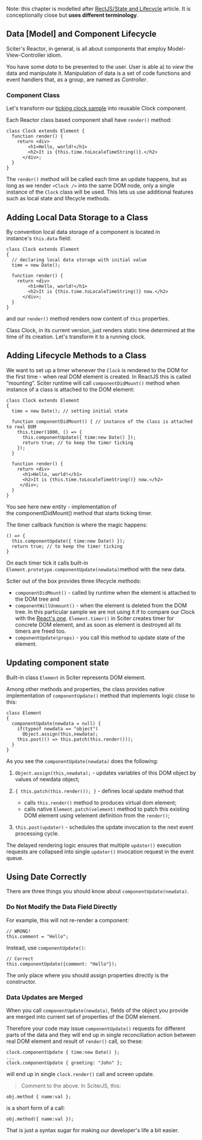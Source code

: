 
Note: this chapter is modelled after [RectJS/State and Lifecycle](https://reactjs.org/docs/state-and-lifecycle.html) article. It is conceptionally close but **uses different terminology**.

## Data [Model] and Component Lifecycle

Sciter's Reactor, in general, is all about components that employ Model-View-Controller idiom.

You have some *data* to be presented to the user. User is able a) to *view* the data and manipulate it. Manipulation of data is a set of code functions and event handlers that, as a group, are named as *Controller*.

### Component Class

Let's transform our [ticking clock sample](https://sciter.com/docs/content/reactor/rendering.htm##updating-the-rendered-element) into reusable Clock component.

Each Reactor class based component shall have `render()` method:

```
class Clock extends Element {
  function render() {
    return <div>
        <h1>Hello, world!</h1>
        <h2>It is {this.time.toLocaleTimeString()}.</h2>
      </div>;
  }
}
```

The `render()` method will be called each time an update happens, but as long as we render `<Clock />` into the same DOM node, only a single instance of the `Clock` class will be used. This lets us use additional features such as local state and lifecycle methods.

## Adding Local Data Storage to a Class

By convention local data storage of a component is located in instance's `this.data` field:

```
class Clock extends Element 
{
  // declaring local data storage with initial value 
  time = new Date(); 

  function render() {
    return <div>
        <h1>Hello, world!</h1>
        <h2>It is {this.time.toLocaleTimeString()} now.</h2>
      </div>;
  } 
} 
```

and our `render()` method renders now content of `this` properties.

Class Clock, in its current version, just renders static time determined at the time of its creation. Let's transform it to a running clock.

## Adding Lifecycle Methods to a Class

We want to set up a timer whenever the `Clock` is rendered to the DOM for the first time - when real DOM element is created. In ReactJS this is called “mounting”. Sciter runtime will call `componentDidMount()` method when instance of a class is attached to the DOM element:

```
class Clock extends Element 
{
  time = new Date(); // setting initial state 

  function componentDidMount() { // instance of the class is attached to real DOM
    this.timer(1000, () => {
      this.componentUpdate({ time:new Date() });
      return true; // to keep the timer ticking
    });
  }

  function render() {
    return <div>
      <h1>Hello, world!</h1>
      <h2>It is {this.time.toLocaleTimeString()} now.</h2>
     </div>;
  } 
} 
```

You see here new entity - implementation of the componentDidMount() method that starts ticking timer.

The timer callback function is where the magic happens:

```
() => {
  this.componentUpdate({ time:new Date() });
  return true; // to keep the timer ticking
}
```

On each timer tick it calls built-in `Element.prototype.componentUpdate(newdata)`method with the new data.

Sciter out of the box provides three lifecycle methods:

* `componentDidMount()` \- called by runtime when the element is attached to the DOM tree and
* `componentWillUnmount()` \- when the element is deleted from the DOM tree. In this particular sample we are not using it if to compare our Clock with the [React's one](https://reactjs.org/docs/state-and-lifecycle.html#adding-lifecycle-methods-to-a-class). `Element.timer()` in Sciter creates timer for concrete DOM element, and as soon as element is destroyed all its timers are freed too.     
* `componentUpdate(props)` - you call this method to update state of the element.

## Updating component state

Built-in class `Element` in Sciter represents DOM element.

Among other methods and properties, the class provides native implementation of `componentUpdate()` method that implements logic close to this:

```
class Element
{
  componentUpdate(newdata = null) {
    if(typeof newdata == "object") 
      Object.assign(this,newdata);
    this.post(() => this.patch(this.render()));
  }
}
```

As you see the `componentUpdate(newdata)` does the following:

1. `Object.assign(this,newdata);` - updates variables of this DOM object by values of newdata object;
1. `{ this.patch(this.render()); }` - defines local update method that
   
   * calls `this.render()` method to produces virtual dom element;
   * calls native `Element.patch(velement)` method to patch this existing DOM element using velement definition from the `render()`;
1. `this.post(updater)` - schedules the update invocation to the next event processing cycle.

The delayed rendering logic ensures that multiple `updater()` execution requests are collapsed into single `updater()` invocation request in the event queue.

## Using Date Correctly

There are three things you should know about `componentUpdate(newdata)`.

### Do Not Modify the Data Field Directly

For example, this will not re-render a component:

```
// WRONG!
this.comment = "Hello";
```

Instead, use `componentUpdate()`:

```
// Correct
this.componentUpdate({comment: "Hello"});
```

The only place where you should assign properties directly is the constructor.

### Data Updates are Merged

When you call `componentUpdate(newdata)`, fields of the object you provide are merged into current set of properties of the DOM element.

Therefore your code may issue `componentUpdate()` requests for different parts of the data and they will end up in single reconciliation action between real DOM element and result of `render()` call, so these:

```
clock.componentUpdate { time:new Date() };
...
clock.componentUpdate { greeting: "John" };
```

will end up in single `clock.render()` call and screen update.

> Comment to the above. In SciterJS, this:
  ```
  obj.method { name:val };
  ```
  is a short form of a call:
  ```
  obj.method({ name:val });
  ```
  That is just a syntax sugar for making our developer's life a bit easier.

